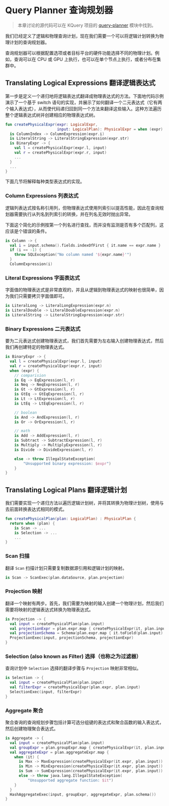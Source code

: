 # Query Planner 查询规划器

> 本章讨论的源代码可以在 KQuery 项目的 [query-planner](https://github.com/andygrove/how-query-engines-work/tree/main/jvm/query-planner) 模块中找到。

我们已经定义了逻辑和物理查询计划，现在我们需要一个可以将逻辑计划转换为物理计划的查询规划器。

查询规划器可以根据配置选项或者目标平台的硬件功能选择不同的物理计划。例如，查询可以在 CPU 或 GPU 上执行，也可以在单个节点上执行，或者分布在集群中。

## Translating Logical Expressions 翻译逻辑表达式

第一步是定义一个递归地将逻辑表达式翻译成物理表达式的方法。下面地代码示例演示了一个基于 switch 语句的实现，并展示了如何翻译一个二元表达式（它有两个输入表达式），从而使代码递归回到同一个方法来翻译这些输入。这种方法遍历整个逻辑表达式树并创建相应的物理表达式树。

```kotlin
fun createPhysicalExpr(expr: LogicalExpr,
                       input: LogicalPlan): PhysicalExpr = when (expr) {
  is ColumnIndex -> ColumnExpression(expr.i)
  is LiteralString -> LiteralStringExpression(expr.str)
  is BinaryExpr -> {
    val l = createPhysicalExpr(expr.l, input)
    val r = createPhysicalExpr(expr.r, input)
    ...
  }
  ...
}
```

下面几节将解释每种类型表达式的实现。

### Column Expressions 列表达式

逻辑列表达式按名称引用列，但物理表达式使用列索引以提高性能，因此在查询规划器需要执行从列名到列索引的转换，并在列名无效时抛出异常。

下面这个简化的示例按第一个列名进行查找，而并没有监测是否有多个匹配列，这应该是个错误的条件。

```kotlin
is Column -> {
  val i = input.schema().fields.indexOfFirst { it.name == expr.name }
  if (i == -1) {
    throw SQLException("No column named '${expr.name}'")
  }
  ColumnExpression(i)
```

### Literal Expressions 字面表达式

字面值的物理表达式是非常直观的，并且从逻辑到物理表达式的映射也很简单，因为我们只需要拷贝字面值即可。

```kotlin
is LiteralLong -> LiteralLongExpression(expr.n)
is LiteralDouble -> LiteralDoubleExpression(expr.n)
is LiteralString -> LiteralStringExpression(expr.str)
```

### Binary Expressions 二元表达式

要为二元表达式创建物理表达式，我们首先需要为左右输入创建物理表达式，然后我们再创建特定的物理表达式。

```kotlin
is BinaryExpr -> {
  val l = createPhysicalExpr(expr.l, input)
  val r = createPhysicalExpr(expr.r, input)
  when (expr) {
    // comparision
    is Eq -> EqExpression(l, r)
    is Neq -> NeqExpression(l, r)
    is Gt -> GtExpression(l, r)
    is GtEq -> GtEqExpression(l, r)
    is Lt -> LtExpression(l, r)
    is LtEq -> LtEqExpression(l, r)

    // boolean
    is And -> AndExpression(l, r)
    is Or -> OrExpression(l, r)

    // math
    is Add -> AddExpression(l, r)
    is Subtract -> SubtractExpression(l, r)
    is Multiply -> MultiplyExpression(l, r)
    is Divide -> DivideExpression(l, r)

    else -> throw IllegalStateException(
        "Unsupported binary expression: $expr")
    }
}
```

## Translating Logical Plans 翻译逻辑计划

我们需要实现一个递归方法以遍历逻辑计划树，并将其转换为物理计划树，使用与去前面转换表达式相同的模式。

```kotlin
fun createPhysicalPlan(plan: LogicalPlan) : PhysicalPlan {
  return when (plan) {
    is Scan -> ...
    is Selection -> ...
    ...
}
```

### Scan 扫描

翻译 `Scan` 扫描计划只需要复制数据源引用和逻辑计划的映射。

```kotlin
is Scan -> ScanExec(plan.dataSource, plan.projection)
```

### Projection 映射

翻译一个映射有两步。首先，我们需要为映射的输入创建一个物理计划，然后我们需要将映射的逻辑表达式转换为物理表达式。

```kotlin
is Projection -> {
  val input = createPhysicalPlan(plan.input)
  val projectionExpr = plan.expr.map { createPhysicalExpr(it, plan.input) }
  val projectionSchema = Schema(plan.expr.map { it.toField(plan.input) })
  ProjectionExec(input, projectionSchema, projectionExpr)
}
```

### Selection (also known as Filter) 选择（也称之为过滤器）

查询计划中 `Selection` 选择的翻译步骤与 `Projection` 映射非常相似。

```kotlin
is Selection -> {
  val input = createPhysicalPlan(plan.input)
  val filterExpr = createPhysicalExpr(plan.expr, plan.input)
  SelectionExec(input, filterExpr)
}
```

### Aggregate 聚合

聚合查询的查询规划步骤包括计算可选分组键的表达式和聚合函数的输入表达式，然后创建物理聚合表达式。

```kotlin
is Aggregate -> {
  val input = createPhysicalPlan(plan.input)
  val groupExpr = plan.groupExpr.map { createPhysicalExpr(it, plan.input) }
  val aggregateExpr = plan.aggregateExpr.map {
    when (it) {
      is Max -> MaxExpression(createPhysicalExpr(it.expr, plan.input))
      is Min -> MinExpression(createPhysicalExpr(it.expr, plan.input))
      is Sum -> SumExpression(createPhysicalExpr(it.expr, plan.input))
      else -> throw java.lang.IllegalStateException(
          "Unsupported aggregate function: $it")
    }
  }
  HashAggregateExec(input, groupExpr, aggregateExpr, plan.schema())
}
```
